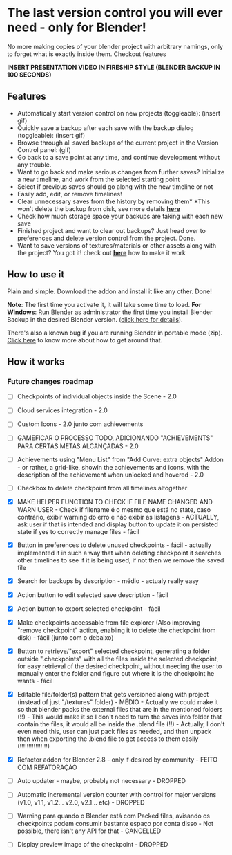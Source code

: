 # The last version control you will ever need - only for Blender!

No more making copies of your blender project with arbitrary namings, only to forget what is exactly inside them. Checkout features

**INSERT PRESENTATION VIDEO IN FIRESHIP STYLE (BLENDER BACKUP IN 100 SECONDS)**

## Features

- Automatically start version control on new projects (toggleable): (insert gif)
- Quickly save a backup after each save with the backup dialog (toggleable): (insert gif)
- Browse through all saved backups of the current project in the Version Control panel: (gif)
- Go back to a save point at any time, and continue development without any trouble.
- Want to go back and make serious changes from further saves? Initialize a new timeline, and work from the selected starting point
- Select if previous saves should go along with the new timeline or not
- Easily add, edit, or remove timelines!
- Clear unnecessary saves from the history by removing them\*
  \*This won't delete the backup from disk, see more details [**here**](sasd)
- Check how much storage space your backups are taking with each new save
- Finished project and want to clear out backups? Just head over to preferences and delete version control from the project. Done.
- Want to save versions of textures/materials or other assets along with the project? You got it! check out [**here**](asdasd) how to make it work

## How to use it

Plain and simple. Download the addon and install it like any other. Done!

**Note**: The first time you activate it, it will take some time to load.
**For Windows**: Run Blender as administrator the first time you install Blender Backup in the desired Blender version. ([click here for details](details)).

There's also a known bug if you are running Blender in portable mode (zip). [Click here](Click%20here) to know more about how to get around that.

## How it works

### Future changes roadmap

- [ ] Checkpoints of individual objects inside the Scene - 2.0
- [ ] Cloud services integration - 2.0
- [ ] Custom Icons - 2.0 junto com achievements
- [ ] GAMEFICAR O PROCESSO TODO, ADICIONANDO "ACHIEVEMENTS" PARA CERTAS METAS ALCANÇADAS - 2.0
- [ ] Achievements using "Menu List" from "Add Curve: extra objects" Addon - or rather, a grid-like, showin the achievements and icons, with the description of the achievement when unlocked and hovered - 2.0
- [ ] Checkbox to delete checkpoint from all timelines altogether

- [x] MAKE HELPER FUNCTION TO CHECK IF FILE NAME CHANGED AND WARN USER - Check if filename é o mesmo que está no state, caso contrário, exibir warning do erro e não exibir as listagens - ACTUALLY, ask user if that is intended and display button to update it on persisted state if yes to correctly manage files - fácil
- [x] Button in preferences to delete unused checkpoints - fácil - actually implemented it in such a way that when deleting checkpoint it searches other timelines to see if it is being used, if not then we remove the saved file
- [x] Search for backups by description - médio - actualy really easy

- [x] Action button to edit selected save description - fácil
- [x] Action button to export selected checkpoint - fácil
- [x] Make checkpoints accessable from file explorer (Also improving "remove checkpoint" action, enabling it to delete the checkpoint from disk) - fácil (junto com o debaixo)
- [x] Button to retrieve/"export" selected checkpoint, generating a folder outside ".checkpoints" with all the files inside the selected checkpoint, for easy retrieval of the desired checkpoint, without needing the user to manually enter the folder and figure out where it is the checkpoint he wants - fácil
- [x] Editable file/folder(s) pattern that gets versioned along with project (instead of just "/textures" folder) - MÉDIO - Actually we could make it so that blender packs the external files that are in the mentioned folders (!!) - This would make it so I don't need to turn the saves into folder that contain the files, it would all be inside the .blend file (!!) - Actually, I don't even need this, user can just pack files as needed, and then unpack then when exporting the .blend file to get access to them easily (!!!!!!!!!!!!!!!!)
- [x] Refactor addon for Blender 2.8 - only if desired by community - FEITO COM REFATORAÇÃO

- [ ] Auto updater - maybe, probably not necessary - DROPPED
- [ ] Automatic incremental version counter with control for major versions (v1.0, v1.1, v1.2... v2.0, v2.1... etc) - DROPPED
- [ ] Warning para quando o Blender está com Packed files, avisando os checkpoints podem consumir bastante espaço por conta disso - Not possible, there isn't any API for that - CANCELLED
- [ ] Display preview image of the checkpoint - DROPPED
